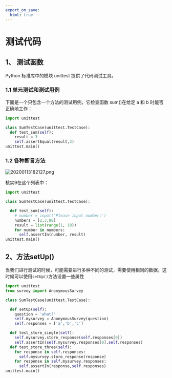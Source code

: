 ```yaml
---
export_on_save:
  html: true
---
```


<!--
 * @Author: your name
 * @Date: 2020-01-13 11:48:44
 * @LastEditTime : 2020-01-14 22:23:09
 * @LastEditors  : Please set LastEditors
 * @Description: In User Settings Edit
 * @FilePath: \VueLearnc:\Users\11346\OneDrive\笔记\PythonLearning\基础语法\11、测试代码\10、测试代码.md
 -->

# 测试代码

## 1、 测试函数

Python 标准库中的模块 unittest 提供了代码测试工具。

### 1.1 单元测试和测试用例

下面是一个只包含一个方法的测试用例，它检查函数 sum()在给定 a 和 b 时能否正确地工作：

```python {cmd .line-numbers}
import unittest

class SumTestCase(unittest.TestCase):
  def test_sum(self):
    result = 3
    self.assertEqual(result,3)
unittest.main()
```

### 1.2 各种断言方法

![20200113182127.png](https://cdn.jsdelivr.net/gh/1134642046/ImageBed/PythonLearn/20200113182127.png)

核实9在这个列表中：

```python {cmd .line-numbers}
import unittest

class SumTestCase(unittest.TestCase):

  def test_sum(self):
    # number = input('Please input number:')
    numbers = [2,3,88]
    result = list(range(1, 10))
    for number in numbers:
      self.assertIn(number, result)
unittest.main()
```

## 2、方法setUp()

当我们进行测试的时候，可能需要进行多种不同的测试，需要使用相同的数据，这时候可以使用`setUp()`方法设置一些属性 

```python {cmd .line-numbers}
import unittest
from survey import AnonymousSurvey

class SumTestCase(unittest.TestCase):

  def setUp(self):
    question = 'what?'
    self.mysurvey = AnonymousSurvey(question)
    self.responses = ['a','b','c']

  def test_store_single(self):
    self.mysurvey.store_response(self.responses[0])
    self.assertIn(self.mysurvey.responses[0],self.responses)
  def test_store_three(self):
    for response in self.responses:
      self.mysurvey.store_response(response)
    for response in self.mysurvey.responses:
      self.assertIn(response,self.responses)
unittest.main()

```


